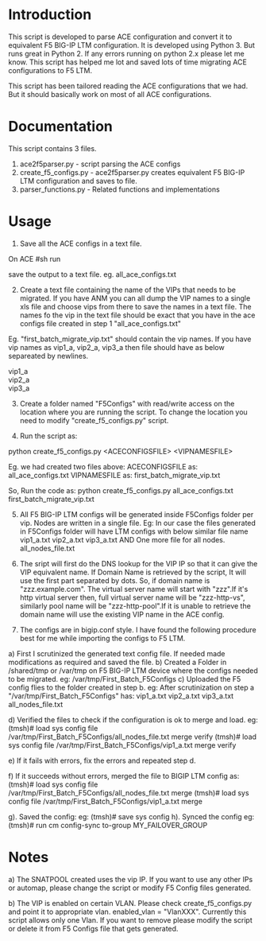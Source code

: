 # Introduction

This script is developed to parse ACE configuration and convert it to equivalent F5 BIG-IP LTM configuration.
It is developed using Python 3. But runs great in Python 2. If any errors running on python 2.x please let me know. 
This script has helped me lot and saved lots of time migrating ACE configurations to F5 LTM.

This script has been tailored reading the ACE configurations that we had. But it should basically work on most of all ACE configurations.

# Documentation

This script contains 3 files.

1. ace2f5parser.py - script parsing the ACE configs
2. create_f5_configs.py - ace2f5parser.py creates equivalent F5 BIG-IP LTM configuration and saves to file.
3. parser_functions.py - Related functions and implementations

# Usage

1. Save all the ACE configs in a text file. 

On ACE
#sh run

save the output to a text file. eg. all_ace_configs.txt

2. Create a text file containing the name of the VIPs that needs to be migrated. If you have ANM you can all dump the VIP names to a single xls file and choose vips from there to save the names in a text file. The names fo the vip in the text file should be exact that you have in the ace configs file created in step 1 "all_ace_configs.txt"

Eg. "first_batch_migrate_vip.txt" should contain the vip names. If you have vip names as vip1_a, vip2_a, vip3_a then file should have as below separeated by newlines.

vip1_a <br/>
vip2_a <br/>
vip3_a <br/>  


3) Create a folder named "F5Configs" with read/write access on the location where you are running the script. To change the location you need to modify "create_f5_configs.py" script.

4) Run the script as:

python create_f5_configs.py \<ACECONFIGSFILE\> \<VIPNAMESFILE\>

Eg.
we had created two files above:
ACECONFIGSFILE as: all_ace_configs.txt
VIPNAMESFILE as: first_batch_migrate_vip.txt

So, Run the code as:
python create_f5_configs.py all_ace_configs.txt first_batch_migrate_vip.txt

5) All F5 BIG-IP LTM configs will be generated inside F5Configs folder per vip. Nodes are written in a single file.
Eg: In our case the files generated in F5Configs folder will have LTM configs with below similar file name 
vip1_a.txt 
vip2_a.txt 
vip3_a.txt
AND One more file for all nodes. all_nodes_file.txt

6) The sript will first do the DNS lookup for the VIP IP so that it can give the VIP equivalent name. If Domain Name is retrieved by the script, It will use the first part separated by dots. So, if domain name is "zzz.example.com". The virtual server name will start with "zzz".If it's http virtual server then, full virtual server name will be "zzz-http-vs", similarly pool name will be "zzz-http-pool".If it is unable to retrieve the domain name will use the existing VIP name in the ACE config.


7) The configs are in bigip.conf style. I have found the following procedure best for me while importing the configs to F5 LTM.

a) First I scrutinized the generated text config file. If needed made modifications as required and saved the file. 
b)	Created a Folder in /shared/tmp or /var/tmp on F5 BIG-IP LTM device where the configs needed to be migrated.
eg: /var/tmp/First_Batch_F5Configs
c)	Uploaded the F5 config flies to the folder created in step b.
eg: After scrutinization on step a "/var/tmp/First_Batch_F5Configs" has:
vip1_a.txt 
vip2_a.txt 
vip3_a.txt
all_nodes_file.txt

d) Verified the files to check if the configuration is ok to merge and load.
eg:
   (tmsh)# load sys config file /var/tmp/First_Batch_F5Configs/all_nodes_file.txt merge verify
   (tmsh)# load sys config file /var/tmp/First_Batch_F5Configs/vip1_a.txt merge verify
   
 e) If it fails with errors, fix the errors and repeated step d.
 
 f)	If it succeeds without errors, merged the file to BIGIP LTM config as:
   (tmsh)# load sys config file /var/tmp/First_Batch_F5Configs/all_nodes_file.txt merge
   (tmsh)# load sys config file /var/tmp/First_Batch_F5Configs/vip1_a.txt merge
   
 g).	Saved the config:
     eg:
     (tmsh)# save sys config
 h).	Synced the config
     eg:
     (tmsh)# run cm config-sync to-group MY_FAILOVER_GROUP 
 
 # Notes
 
 a) The SNATPOOL created uses the vip IP. If you want to use any other IPs or automap, please change the script or modify F5 Config   files generated.
 
 b) The VIP is enabled on certain VLAN. Please check create_f5_configs.py and point it to appropriate vlan. enabled_vlan = "VlanXXX". Currently this script allows only one Vlan. If you want to remove please modify the script or delete it from F5 Configs file that gets generated.
 
